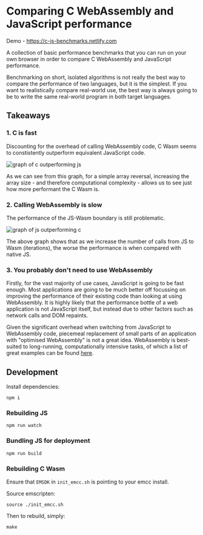 # Comparing C WebAssembly and JavaScript performance

Demo - https://c-js-benchmarks.netlify.com

A collection of basic performance benchmarks that you can run on your own browser in order to compare C WebAssembly and JavaScript performance.

Benchmarking on short, isolated algorithms is not really the best way to compare the performance of two languages, but it is the simplest. If you want to realistically compare real-world use, the best way is always going to be to write the same real-world program in both target languages.

## Takeaways

### 1. C is fast

Discounting for the overhead of calling WebAssembly code, C Wasm seems to constistently outperform equivalent JavaScript code.

![graph of c outperforming js](https://tomjwatson.com/images/blog/c-wasm-vs-js/array-reverse.png)

As we can see from this graph, for a simple array reversal, increasing the array size - and therefore computational complexity - allows us to see just how more performant the C Wasm is.

### 2. Calling WebAssembly is slow

The performance of the JS-Wasm boundary is still problematic.

![graph of js outperforming c](https://tomjwatson.com/images/blog/c-wasm-vs-js/fibonacci.png)

The above graph shows that as we increase the number of calls from JS to Wasm (iterations), the worse the performance is when compared with native JS.

### 3. You probably don't need to use WebAssembly

Firstly, for the vast majority of use cases, JavaScript is going to be fast enough. Most applications are going to be much better off focussing on improving the performance of their existing code than looking at using WebAssembly. It is highly likely that the performance bottle of a web application is not JavaScript itself, but instead due to other factors such as network calls and DOM repaints.

Given the significant overhead when switching from JavaScript to WebAssembly code, piecemeal replacement of small parts of an application with "optimised WebAssembly" is not a great idea. WebAssembly is best-suited to long-running, computationally intensive tasks, of which a list of great examples can be found [here](https://webassembly.org/docs/use-cases/).

## Development

Install dependencies:

```
npm i
```

### Rebuilding JS

```
npm run watch
```

### Bundling JS for deployment

```
npm run build
```

### Rebuilding C Wasm

Ensure that `EMSDK` in `init_emcc.sh` is pointing to your emcc install.

Source emscripten:

```
source ./init_emcc.sh
```

Then to rebuild, simply:

```
make
```
